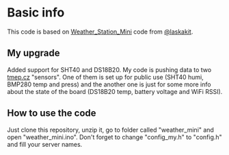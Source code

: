 # Basic info
This code is based on [Weather_Station_Mini](https://github.com/LaskaKit/Weather_Station_Mini) code from [@laskakit](https://github.com/LaskaKit). 

## My upgrade
Added support for SHT40 and DS18B20. My code is pushing data to two [tmep.cz](https://tmep.cz/) "sensors". One of them is set up for public use (SHT40 humi, BMP280 temp and press) and the another one is just for some more info about the state of the board (DS18B20 temp, battery voltage and WiFi RSSI).

## How to use the code
Just clone this repository, unzip it, go to folder called "weather_mini" and open "weather_mini.ino". Don't forget to change "config_my.h" to "config.h" and fill your server names.
